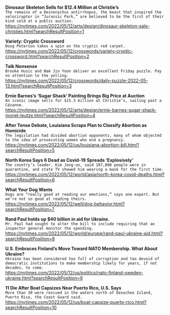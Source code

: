 **Dinosaur Skeleton Sells for $12.4 Million at Christie’s**\
`The remains of a Deinonychus antirrhopus, the beast that inspired the velociraptor in “Jurassic Park,” are believed to be the first of their kind sold at a public auction.`\
https://nytimes.com/2022/05/12/arts/design/dinosaur-skeleton-sale-christies.html?searchResultPosition=1

**Variety: Cryptic Crossword**\
`Doug Peterson takes a spin on the cryptic red carpet.`\
https://nytimes.com/2022/05/12/crosswords/variety-cryptic-crossword.html?searchResultPosition=2

**Talk Nonsense**\
`Brooke Husic and Nam Jin Yoon deliver an excellent Friday puzzle. Pay no attention to the yelling.`\
https://nytimes.com/2022/05/12/crosswords/daily-puzzle-2022-05-13.html?searchResultPosition=3

**Ernie Barnes’s ‘Sugar Shack’ Painting Brings Big Price at Auction**\
`An iconic image sells for $15.3 million at Christie’s, sailing past a Cézanne.`\
https://nytimes.com/2022/05/12/arts/design/ernie-barnes-sugar-shack-monet-leutze.html?searchResultPosition=4

**After Tense Debate, Louisiana Scraps Plan to Classify Abortion as Homicide**\
`The legislation had divided abortion opponents, many of whom objected to the idea of prosecuting women who end a pregnancy.`\
https://nytimes.com/2022/05/12/us/louisiana-abortion-bill.html?searchResultPosition=5

**North Korea Says 6 Dead as Covid-19 Spreads ‘Explosively’**\
`The country’s leader, Kim Jong-un, said 187,800 people were in quarantine, and state TV showed him wearing a mask for the first time.`\
https://nytimes.com/2022/05/12/world/asia/north-korea-covid-deaths.html?searchResultPosition=6

**What Your Dog Wants**\
`Dogs are “really good at reading our emotions,” says one expert. But we’re not so good at reading theirs.`\
https://nytimes.com/2022/05/12/well/dog-behavior.html?searchResultPosition=7

**Rand Paul holds up $40 billion in aid for Ukraine.**\
`Mr. Paul had sought to alter the bill to include requiring that an inspector general monitor the spending.`\
https://nytimes.com/2022/05/12/world/europe/rand-paul-ukraine-aid.html?searchResultPosition=8

**U.S. Embraces Finland’s Move Toward NATO Membership. What About Ukraine?**\
`Ukraine has been considered too full of corruption and too devoid of democratic institutions to make membership likely for years, if not decades, to come.`\
https://nytimes.com/2022/05/12/us/politics/nato-finland-sweden-ukraine.html?searchResultPosition=9

**11 Die After Boat Capsizes Near Puerto Rico, U.S. Says**\
`More than 30 were rescued in the waters north of Desecheo Island, Puerto Rico, the Coast Guard said.`\
https://nytimes.com/2022/05/12/us/boat-capsize-puerto-rico.html?searchResultPosition=10

